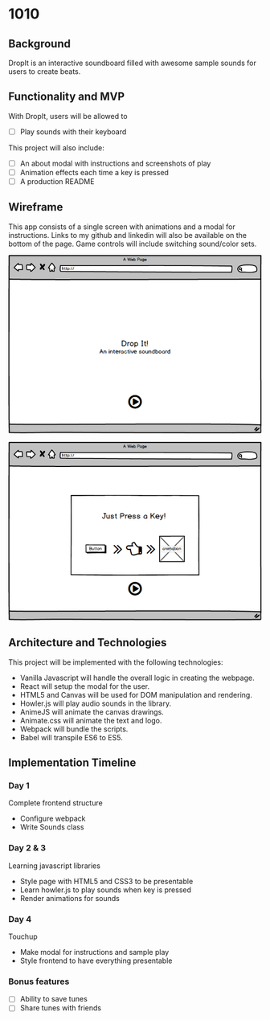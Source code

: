 # 1010

## Background
DropIt is an interactive soundboard filled with awesome sample sounds for users to create beats.

## Functionality and MVP
With DropIt, users will be allowed to
- [ ] Play sounds with their keyboard

This project will also include:
- [ ] An about modal with instructions and screenshots of play
- [ ] Animation effects each time a key is pressed
- [ ] A production README

## Wireframe
This app consists of a single screen with animations and a modal for instructions. Links to my github and linkedin will also be available on the bottom of the page. Game controls will include switching sound/color sets.

![dropit](./wireframe/dropit.png)

![modal](./wireframe/modal.png)

## Architecture and Technologies
This project will be implemented with the following technologies:
* Vanilla Javascript will handle the overall logic in creating the webpage.
* React will setup the modal for the user.
* HTML5 and Canvas will be used for DOM manipulation and rendering.
* Howler.js will play audio sounds in the library.
* AnimeJS will animate the canvas drawings.
* Animate.css will animate the text and logo.
* Webpack will bundle the scripts.
* Babel will transpile ES6 to ES5.

## Implementation Timeline

### Day 1
Complete frontend structure
* Configure webpack
* Write Sounds class

### Day 2 & 3
Learning javascript libraries
* Style page with HTML5 and CSS3 to be presentable
* Learn howler.js to play sounds when key is pressed
* Render animations for sounds

### Day 4
Touchup
* Make modal for instructions and sample play
* Style frontend to have everything presentable

### Bonus features
- [ ] Ability to save tunes
- [ ] Share tunes with friends
